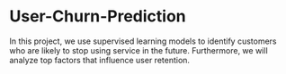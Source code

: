 # User-Churn-Prediction
In this project, we use supervised learning models to identify customers who are likely to stop using service in the future. Furthermore, we will analyze top factors that influence user retention.

